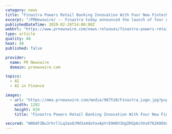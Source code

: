 ```yaml
---
category: news
title: "Finastra Powers Retail Banking Innovation With Four New Fintech Apps on FusionStore"
excerpt: "/PRNewswire/ -- Finastra today announced the launch of four new retail banking apps on FusionStore, the firm's app marketplace. Built during Finastra's"
publishedDateTime: 2020-02-26T14:00:00Z
webUrl: "https://www.prnewswire.com/news-releases/finastra-powers-retail-banking-innovation-with-four-new-fintech-apps-on-fusionstore-301011392.html"
type: article
quality: 48
heat: 48
published: false

provider:
  name: PR Newswire
  domain: prnewswire.com

topics:
  - AI
  - AI in Finance

images:
  - url: "https://mma.prnewswire.com/media/967510/Finastra_Logo.jpg?p=publish&p=facebook"
    width: 1292
    height: 634
    title: "Finastra Powers Retail Banking Innovation With Four New Fintech Apps on FusionStore"

secured: "W8DdFZBu3rhrllLq3aoO/Md3a4doYavApYrE9HDV3UgIMZp6chXsKT62KOOkObnvKsmd54jKA9dLt7alcer11y0Z6J1OA1/6eXBizx6Ky+wjzgu/vyWdJ+LoQUXaS2/Ubynj30TQJbv3czG0JBIVkfJdELb06JKMnlNtZIdZUjVZQ7vGyGyUjLZiQQLEaHkB2J5XZo08Mo70XsovH76xIr7NlTRI3yaTMoPFIfHqrhWR8CaC1yjdWDWfsI6iR3M5qOAXV6wpxmIWLwJHjDiX0zipKUiDRV4/fzYcyO9ExkwHd00SwepRh49LrLNFb58C;3RBbHn56RUGemxFJC27dxA=="
---
```


